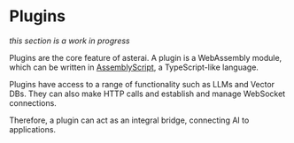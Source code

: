 # Plugins
*this section is a work in progress*

Plugins are the core feature of asterai.
A plugin is a WebAssembly module, which can be written in
[AssemblyScript][asc], a TypeScript-like language.

Plugins have access to a range of functionality such as LLMs and Vector DBs.
They can also make HTTP calls and establish and manage WebSocket connections.

Therefore, a plugin can act as an integral bridge, connecting AI to
applications.

[asc]: https://www.assemblyscript.org
